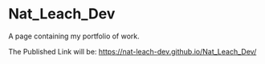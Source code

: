 # Nat_Leach_Dev
A page containing my portfolio of work.

The Published Link will be: https://nat-leach-dev.github.io/Nat_Leach_Dev/
